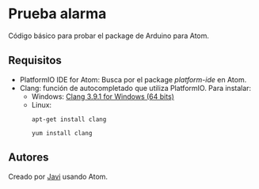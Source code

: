 # Prueba alarma
Código básico para probar el package de Arduino para Atom.

## Requisitos
 - PlatformIO IDE for Atom:
   Busca por el package _platform-ide_ en Atom.
 - Clang: función de autocompletado que utiliza PlatformIO. Para instalar:
    - Windows: [Clang 3.9.1 for Windows (64 bits)](http://releases.llvm.org/3.9.1/LLVM-3.9.1-win64.exe)
    - Linux:
      ```
      apt-get install clang
      ```
      ```
      yum install clang
      ```

## Autores
Creado por [Javi](https://github.com/javiburgos) usando Atom.
